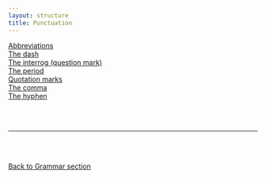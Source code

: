```yaml
---
layout: structure
title: Punctuation
---
```


[Abbreviations]({{site.baseurl}}/structures/abbreviations)  
[The dash]({{site.baseurl}}/structures/dashes)  
[The  interrog (question mark)]({{site.baseurl}}/structures/the-interrog)  
[The period]({{site.baseurl}}/structures/the-period)   
[Quotation marks]({{site.baseurl}}/structures/quotation-marks)   
[The comma]({{site.baseurl}}/structures/the-comma)  
[The hyphen]({{site.baseurl}}/structures/hyphens) 


<br/>
<br/>

---

<br/>
<br/>

[Back to Grammar section]({{site.baseurl}}/blog)